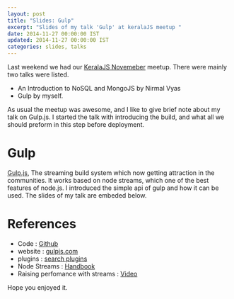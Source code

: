 ```yaml
---
layout: post
title: "Slides: Gulp"
excerpt: "Slides of my talk 'Gulp' at keralaJS meetup "
date: 2014-11-27 00:00:00 IST
updated: 2014-11-27 00:00:00 IST
categories: slides, talks
---
```


Last weekend we had our [KeralaJS Novemeber](http://keralajs.org/2014/11/21/keralajs-meetup-november-2014) meetup. There were mainly two talks were listed. 

* An Introduction to NoSQL and MongoJS by Nirmal Vyas
* Gulp by myself.

As usual the meetup was awesome, and I like to give brief note about my talk on Gulp.js.
I started the talk with introducing the build, and what all we should preform in this step before deployment.

# Gulp

[Gulp.js](http://gulpjs.com/), The streaming build system which now getting attraction in the communities. It works based on node streams, which one of the best features of node.js. I introduced the simple api of gulp and how it can be used. The slides of my talk are embeded below.

<script async class="speakerdeck-embed" data-id="b77a6f4053c30132df953eb48fbcf7a8" data-ratio="1.29456384323641" src="//speakerdeck.com/assets/embed.js"></script>

# References

* Code : [Github](https://github.com/wearefractal/gulp)
* website : [gulpjs.com](http://gulpjs.com/)
* plugins : [search plugins](http://gulpjs.com/plugins)
* Node Streams : [Handbook](https://github.com/substack/stream-handbook/)
* Raising perfomance with streams : [Video](https://www.youtube.com/watch?v=QgEuZ52OZtU)

Hope you enjoyed it.  


